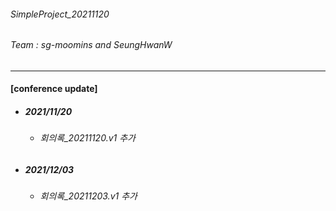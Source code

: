 ###### SimpleProject_20211120
###### Team : sg-moomins and SeungHwanW

>>
---
####  [conference update]
- ##### 2021/11/20
    - ###### 회의록_20211120.v1 추가
- ##### 2021/12/03
    - ###### 회의록_20211203.v1 추가
